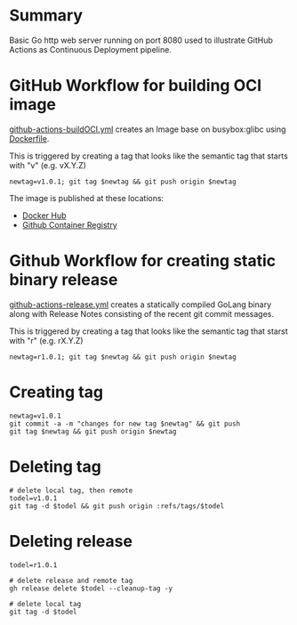 # Summary

Basic Go http web server running on port 8080 used to illustrate GitHub Actions as Continuous Deployment pipeline.

# GitHub Workflow for building OCI image

[github-actions-buildOCI.yml](.github/workflows/github-actions-buildOCI.yml) creates an Image base on busybox:glibc using [Dockerfile](dockerfile).

This is triggered by creating a tag that looks like the semantic tag that starts with "v" (e.g. vX.Y.Z)

```
newtag=v1.0.1; git tag $newtag && git push origin $newtag
```

The image is published at these locations:
* [Docker Hub](https://hub.docker.com/r/fabianlee/golang-github-action-example)
* [Github Container Registry](https://github.com/fabianlee?tab=packages&repo_name=golang-github-action-example)


# Github Workflow for creating static binary release

[github-actions-release.yml](.github/workflows/github-actions-release.yml) creates a statically compiled GoLang binary along with Release Notes consisting of the recent git commit messages.

This is triggered by creating a tag that looks like the semantic tag that starst with "r" (e.g. rX.Y.Z)

```
newtag=r1.0.1; git tag $newtag && git push origin $newtag
```


# Creating tag

```
newtag=v1.0.1
git commit -a -m "changes for new tag $newtag" && git push
git tag $newtag && git push origin $newtag
```

# Deleting tag

```
# delete local tag, then remote
todel=v1.0.1
git tag -d $todel && git push origin :refs/tags/$todel
```

# Deleting release

```
todel=r1.0.1

# delete release and remote tag
gh release delete $todel --cleanup-tag -y

# delete local tag
git tag -d $todel
```




